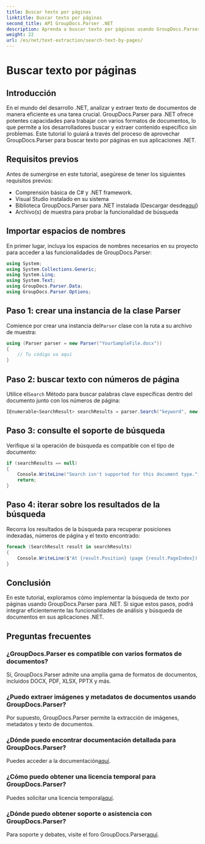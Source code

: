 ```yaml
---
title: Buscar texto por páginas
linktitle: Buscar texto por páginas
second_title: API GroupDocs.Parser .NET
description: Aprenda a buscar texto por páginas usando GroupDocs.Parser para .NET. Extraiga contenido específico de manera eficiente de documentos en sus aplicaciones .NET.
weight: 22
url: /es/net/text-extraction/search-text-by-pages/
---
```


# Buscar texto por páginas

## Introducción
En el mundo del desarrollo .NET, analizar y extraer texto de documentos de manera eficiente es una tarea crucial. GroupDocs.Parser para .NET ofrece potentes capacidades para trabajar con varios formatos de documentos, lo que permite a los desarrolladores buscar y extraer contenido específico sin problemas. Este tutorial lo guiará a través del proceso de aprovechar GroupDocs.Parser para buscar texto por páginas en sus aplicaciones .NET.
## Requisitos previos
Antes de sumergirse en este tutorial, asegúrese de tener los siguientes requisitos previos:
- Comprensión básica de C# y .NET framework.
- Visual Studio instalado en su sistema
-  Biblioteca GroupDocs.Parser para .NET instalada (Descargar desde[aquí](https://releases.groupdocs.com/parser/net/))
- Archivo(s) de muestra para probar la funcionalidad de búsqueda
## Importar espacios de nombres
En primer lugar, incluya los espacios de nombres necesarios en su proyecto para acceder a las funcionalidades de GroupDocs.Parser:
```csharp
using System;
using System.Collections.Generic;
using System.Linq;
using System.Text;
using GroupDocs.Parser.Data;
using GroupDocs.Parser.Options;
```
## Paso 1: crear una instancia de la clase Parser
 Comience por crear una instancia del`Parser` clase con la ruta a su archivo de muestra:
```csharp
using (Parser parser = new Parser("YourSampleFile.docx"))
{
    // Tu código va aquí
}
```
## Paso 2: buscar texto con números de página
 Utilice el`Search` Método para buscar palabras clave específicas dentro del documento junto con los números de página:
```csharp
IEnumerable<SearchResult> searchResults = parser.Search("keyword", new SearchOptions(false, false, false, true));
```
## Paso 3: consulte el soporte de búsqueda
Verifique si la operación de búsqueda es compatible con el tipo de documento:
```csharp
if (searchResults == null)
{
    Console.WriteLine("Search isn't supported for this document type.");
    return;
}
```
## Paso 4: iterar sobre los resultados de la búsqueda
Recorra los resultados de la búsqueda para recuperar posiciones indexadas, números de página y el texto encontrado:
```csharp
foreach (SearchResult result in searchResults)
{
    Console.WriteLine($"At {result.Position} (page {result.PageIndex}): {result.Text}");
}
```
## Conclusión
En este tutorial, exploramos cómo implementar la búsqueda de texto por páginas usando GroupDocs.Parser para .NET. Si sigue estos pasos, podrá integrar eficientemente las funcionalidades de análisis y búsqueda de documentos en sus aplicaciones .NET.

## Preguntas frecuentes
### ¿GroupDocs.Parser es compatible con varios formatos de documentos?
Sí, GroupDocs.Parser admite una amplia gama de formatos de documentos, incluidos DOCX, PDF, XLSX, PPTX y más.
### ¿Puedo extraer imágenes y metadatos de documentos usando GroupDocs.Parser?
Por supuesto, GroupDocs.Parser permite la extracción de imágenes, metadatos y texto de documentos.
### ¿Dónde puedo encontrar documentación detallada para GroupDocs.Parser?
 Puedes acceder a la documentación[aquí](https://tutorials.groupdocs.com/parser/net/).
### ¿Cómo puedo obtener una licencia temporal para GroupDocs.Parser?
 Puedes solicitar una licencia temporal[aquí](https://purchase.groupdocs.com/temporary-license/).
### ¿Dónde puedo obtener soporte o asistencia con GroupDocs.Parser?
 Para soporte y debates, visite el foro GroupDocs.Parser[aquí](https://forum.groupdocs.com/c/parser/17).